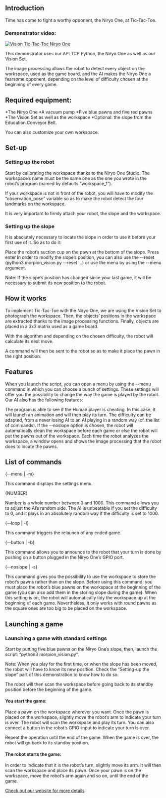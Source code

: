 
## Introduction

Time has come to fight a worthy opponent, the Niryo One, at Tic-Tac-Toe.

### Demonstrator video:
[![Vision Tic-Tac-Toe Niryo One](https://img.youtube.com/vi/f4utZ7zoycw/maxresdefault.jpg)](https://www.youtube.com/watch?v=f4utZ7zoycw)

This demonstrator uses our API TCP Python, the Niryo One as well as our Vision Set.

The image processing allows the robot to detect every object on the workspace, used as the game board, and the AI makes the Niryo One a fearsome opponent, depending on the level of difficulty chosen at the beginning of every game. 



## Required equipment:

*The Niryo One 
*A vacuum pump
*Five blue pawns and five red pawns
*The Vision Set as well as the workspace
*Optional: the slope from the Education Conveyor Belt.

You can also customize your own workspace.



## Set-up

### Setting up the robot

Start by calibrating the workspace thanks to the Niryo One Studio. The workspace’s name must be the same one as the one you wrote in the robot’s program (named by defaults “workspace_1”).

If your workspace is not in front of the robot, you will have to modify the “observation_pose” variable so as to make the robot detect the four landmarks on the workspace. 

It is very important to firmly attach your robot, the slope and the workspace.


### Setting up the slope

It is absolutely necessary to locate the slope in order to use it before your first use of it. So as to do it:

Place the robot’s suction cup on the pawn at the bottom of the slope.
Press enter
In order to modify the slope’s position, you can also use the --reset (python3 morpion_vision.py --reset ...) or use the menu by using the --menu argument.



Note: If the slope’s position has changed since your last game, it will be necessary to submit its new position to the robot.



## How it works

To implement Tic-Tac-Toe with the Niryo One, we are using the Vision Set to photograph the workspace. Then, the objects’ positions in the workspace are extracted thanks to the image processing functions. Finally, objects are placed in a 3x3 matrix used as a game board. 


With the algorithm and depending on the chosen difficulty, the robot will calculate its next move.

A command will then be sent to the robot so as to make it place the pawn in the right position.


## Features
When you launch the script, you can open a menu by using the --menu command in which you can choose a bunch of settings. These settings will offer you the possibility to change the way the game is played by the robot. Our AI also has the following features:

The program is able to see if the Human player is cheating. In this case, it will launch an animation and will then play its turn.
The difficulty can be adapted, from a never losing AI to an AI playing in a random way (cf. the list of commands).
If the --noslope option is chosen, the robot will automatically clean the workspace before each game or else the robot will put the pawns out of the workspace.
Each time the robot analyzes the workspace, a window opens and shows the image processing that the robot does to locate the pawns. 


## List of commands
{--menu | -m}

This command displays the settings menu.



{NUMBER}

Number is a whole number between 0 and 1000. This command allows you to adjust the AI’s random side. The AI is unbeatable if you set the difficulty to 0, and it plays in an absolutely random way if the difficulty is set to 1000. 



{--loop | -l}

This command triggers the relaunch of any ended game.



{--button | -b}

This command allows you to announce to the robot that your turn is done by pushing on a button plugged in the Niryo One’s GPIO port.



{--noslope | -s}

This command gives you the possibility to use the workspace to store the robot’s pawns rather than on the slope. Before using this command, you must place the robot’s blue pawns on the workspace at the beginning of the game (you can also add them in the storing slope during the game). When this setting is on, the robot will automatically tidy the workspace up at the beginning of each game. Nevertheless, it only works with round pawns as the square ones are too big to be placed on the workspace. 



## Launching a game


### Launching a game with standard settings

Start by putting five blue pawns on the Niryo One’s slope, then, launch the script: “python3 morpion_vision.py”.

Note: When you play for the first time, or when the slope has been moved, the robot will have to know its new position. Check the “Setting-up the slope” part of this demonstration to know how to do so.

The robot will then scan the workspace before going back to its standby position before the beginning of the game.

#### You start the game:

Place a pawn on the workspace wherever you want.
Once the pawn is placed on the workspace, slightly move the robot’s arm to indicate your turn is over.
The robot will scan the workspace and play its turn. You can also connect a button in the robot’s GPIO-input to indicate your turn is over.

Repeat the operation until the end of the game.
When the game is over, the robot will go back to its standby position.



#### The robot starts the game:
In order to indicate that it is the robot’s turn, slightly move its arm. It will then scan the workspace and place its pawn. Once your pawn is on the workspace, move the robot’s arm again and so on, until the end of the game.

[Check out our website for more details](https://niryo.com/docs/niryo-one/niryo-one-industrial-demonstrators/vision-tic-tac-toe/)


